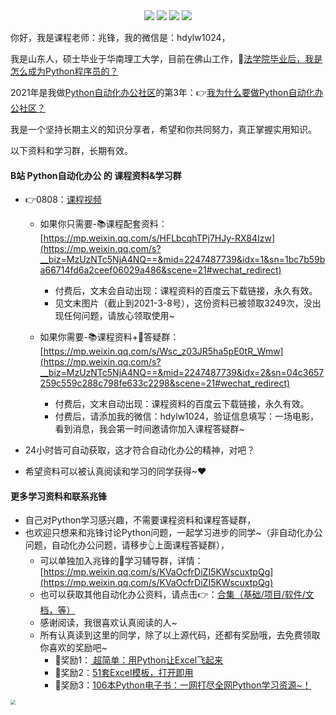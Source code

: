 <div align="center">
    <a href="https://github.com/zhaofeng092/python_auto_office"> <img src="https://badgen.net/badge/Github/%E7%A8%8B%E5%BA%8F%E5%91%98?icon=github&color=red"></a>
    <a href="http://t.cn/A6Gkrbzw"> <img src="https://badgen.net/badge/follow/%E5%85%AC%E4%BC%97%E5%8F%B7?icon=rss&color=green"></a>
    <a href="https://space.bilibili.com/259649365"> <img src="https://badgen.net/badge/pick/B%E7%AB%99?icon=dependabot&color=blue"></a>
    <a href="https://mp.weixin.qq.com/s/CadAaJUTUlXmTxJAjFUfPQ"> <img src="https://badgen.net/badge/join/%E4%BA%A4%E6%B5%81%E7%BE%A4?icon=atom&color=yellow"></a>
</div>

你好，我是课程老师：兆锋，我的微信是：hdylw1024，

我是山东人，硕士毕业于华南理工大学，目前在佛山工作，💼[法学院毕业后，我是怎么成为Python程序员的？](https://mp.weixin.qq.com/s/UrJ5PkRWYydaajGetUqFYQ)

2021年是我做[Python自动化办公社区](https://gitee.com/zhaofeng092/python_auto_office/blob/master/%E5%85%B3%E9%94%AE%E8%AF%8D/%E7%BE%A4%E8%81%8A/%E5%85%A8%E7%BD%91%E5%90%8C%E5%90%8D.md)的第3年：👉[我为什么要做Python自动化办公社区？](https://mp.weixin.qq.com/s/TUUX5reeYAcrTZVDh-VSuA)

我是一个坚持长期主义的知识分享者，希望和你共同努力，真正掌握实用知识。

以下资料和学习群，长期有效。

#### B站 Python自动化办公 的 课程资料&amp;学习群

- 👉0808：[课程视频](https://mp.weixin.qq.com/s?__biz=MzUzNTc5NjA4NQ==&mid=2247488923&idx=3&sn=fcfb32e6a49b54c41fc2be6289955139&key=1eb50def50baf49d75fcd1af24eae94981f7a8f67c6f06031b5078894a93a1e5e0094cd67da5b830d0b529d89acb3b691e0c562b76505037e51eefe913f9bfb581491b758948bf913bfa0f3d3f121c1e24189c4f59227f13617238652d8d15109eea8ec5efafefceb4b716fb9cc7f7d0e816613dab65da1516fa2435682614fb&ascene=1&uin=MjEzNjcxODQ4NQ%3D%3D&devicetype=Windows+10+x64&version=63010213&lang=zh_CN&exportkey=A83J7b5rhJUlXGyLN6cWZek%3D&pass_ticket=LORU%2BEJ1dBOfHkvTaTm9RVmRU3whMnR7mGIZ4cjP9POmmG9CLSvvcKveGK74n%2FNm&wx_header=0&fontgear=2)

  - 如果你只需要-📚课程配套资料：[https://mp.weixin.qq.com/s/HFLbcqhTPj7HJy-RX84Izw](https://mp.weixin.qq.com/s?__biz=MzUzNTc5NjA4NQ==&mid=2247487739&idx=1&sn=1bc7b59ba66714fd6a2ceef06029a486&scene=21#wechat_redirect)
    - 付费后，文末会自动出现：课程资料的百度云下载链接，永久有效。
    - 见文末图片（截止到2021-3-8号），这份资料已被领取3249次，没出现任何问题，请放心领取使用~

  - 如果你需要-📚课程资料+🚸答疑群：[https://mp.weixin.qq.com/s/Wsc_z03JR5ha5pE0tR_Wmw](https://mp.weixin.qq.com/s?__biz=MzUzNTc5NjA4NQ==&mid=2247487739&idx=2&sn=04c3657259c559c288c798fe633c2298&scene=21#wechat_redirect)
    - 付费后，文末自动出现：课程资料的百度云下载链接，永久有效。
    - 付费后，请添加我的微信：hdylw1024，验证信息填写：一场电影，看到消息，我会第一时间邀请你加入课程答疑群~

- 24小时皆可自动获取，这才符合自动化办公的精神，对吧？

- 希望资料可以被认真阅读和学习的同学获得~❤



#### 更多学习资料和联系兆锋

- 自己对Python学习感兴趣，不需要课程资料和课程答疑群，
- 也欢迎只想来和兆锋讨论Python问题，一起学习进步的同学~（非自动化办公问题，自动化办公问题，请移步👆上面课程答疑群），
  - 可以单独加入兆锋的🚶学习辅导群，详情：[https://mp.weixin.qq.com/s/KVaOcfrDiZI5KWscuxtpQg](https://mp.weixin.qq.com/s/KVaOcfrDiZI5KWscuxtpQg)
  - 也可以获取其他自动化办公资料，请点击👉：[合集（基础/项目/软件/文档，等）](https://mp.weixin.qq.com/s/s8SM69ioH_UJw_0Ytx8qvg)
  - 感谢阅读，我很喜欢认真阅读的人~
  - 所有认真读到这里的同学，除了以上源代码，还都有奖励哦，去免费领取你喜欢的奖励吧~
    - 💖奖励1：[ 超简单：用Python让Excel飞起来](http://mp.weixin.qq.com/s?__biz=MzI2Nzg5MjgyNg==&mid=2247491049&idx=4&sn=3ca3bb10f46af6145d97a27e3f5577d0&chksm=eaf6bcdcdd8135ca0be6061e345bed6ded05aaa1e5fb869f6df920b113af006cc83389d443b6#rd)
    - 💖奖励2：[51套Excel模板，打开即用](https://mp.weixin.qq.com/s/z4M_IwBaLaNP5lrDxItxrQ)
    - 💖奖励3：[106本Python电子书：一网打尽全网Python学习资源~！](https://mp.weixin.qq.com/s/H3us6_7wg2QspGZfGtfDZw)



<img src="https://img-blog.csdnimg.cn/20210309132107783.png?x-oss-process=image/watermark,type_ZmFuZ3poZW5naGVpdGk,shadow_10,text_aHR0cHM6Ly9ibG9nLmNzZG4ubmV0L3dlaXhpbl80MjMyMTUxNw==,size_16,color_FFFFFF,t_70" style="zoom:50%;" />